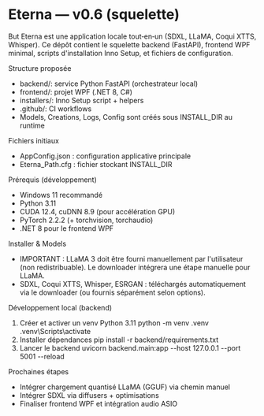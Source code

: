 # Eterna — v0.6 (squelette)

But
Eterna est une application locale tout‑en‑un (SDXL, LLaMA, Coqui XTTS, Whisper). Ce dépôt contient le squelette backend (FastAPI), frontend WPF minimal, scripts d'installation Inno Setup, et fichiers de configuration.

Structure proposée
- backend/: service Python FastAPI (orchestrateur local)
- frontend/: projet WPF (.NET 8, C#)
- installers/: Inno Setup script + helpers
- .github/: CI workflows
- Models, Creations, Logs, Config sont créés sous INSTALL_DIR au runtime

Fichiers initiaux
- AppConfig.json : configuration applicative principale
- Eterna_Path.cfg : fichier stockant INSTALL_DIR

Prérequis (développement)
- Windows 11 recommandé
- Python 3.11
- CUDA 12.4, cuDNN 8.9 (pour accélération GPU)
- PyTorch 2.2.2 (+ torchvision, torchaudio)
- .NET 8 pour le frontend WPF

Installer & Models
- IMPORTANT : LLaMA 3 doit être fourni manuellement par l'utilisateur (non redistribuable). Le downloader intégrera une étape manuelle pour LLaMA.
- SDXL, Coqui XTTS, Whisper, ESRGAN : téléchargés automatiquement via le downloader (ou fournis séparément selon options).

Développement local (backend)
1. Créer et activer un venv Python 3.11
   python -m venv .venv
   .venv\\Scripts\\activate
2. Installer dépendances
   pip install -r backend/requirements.txt
3. Lancer le backend
   uvicorn backend.main:app --host 127.0.0.1 --port 5001 --reload

Prochaines étapes
- Intégrer chargement quantisé LLaMA (GGUF) via chemin manuel
- Intégrer SDXL via diffusers + optimisations
- Finaliser frontend WPF et intégration audio ASIO
